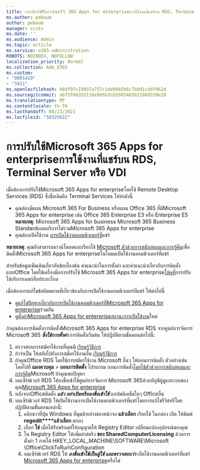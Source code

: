 ```yaml
---
title: การปรับใช้Microsoft 365 Apps for enterpriseการใช้งานที่แชร์บน RDS, Terminal Server หรือ VDI
ms.author: pebaum
author: pebaum
manager: scotv
ms.date: ''
ms.audience: Admin
ms.topic: article
ms.service: o365-administration
ROBOTS: NOINDEX, NOFOLLOW
localization_priority: Normal
ms.collection: Adm_O365
ms.custom:
- "9001419"
- "3411"
ms.openlocfilehash: b8df97c19937a757c1de9865b6c7b8d1cddfd62d
ms.sourcegitcommit: ab75f66355116e995b3cb5505465b31989339e28
ms.translationtype: MT
ms.contentlocale: th-TH
ms.lasthandoff: 08/13/2021
ms.locfileid: "58325622"
---
```

# <a name="deploying-microsoft-365-apps-for-enterprise-for-shared-use-on-rds-terminal-server-or-vdi"></a>การปรับใช้Microsoft 365 Apps for enterpriseการใช้งานที่แชร์บน RDS, Terminal Server หรือ VDI

เมื่อต้องการปรับใช้Microsoft 365 Apps for enterpriseโดยใช้ Remote Desktop Services (RDS) ซึ่งชื่อเดิมคือ Terminal Services ให้ทําดังนี้

- คุณต้องมีแผน Microsoft 365 For Business หรือแผน Office 365 ที่มีMicrosoft 365 Apps for enterprise เช่น Office 365 Enterprise E3 หรือ Enterprise E5
   **หมายเหตุ**: Microsoft 365 Apps for business Microsoft 365 Business Standardแผนบริการไม่รวมMicrosoft 365 Apps for enterprise
- คุณต้องเปิดใช้งาน [การเปิดใช้งานคอมพิวเตอร์ที่](https://docs.microsoft.com/DeployOffice/overview-shared-computer-activation)แชร์

**หมายเหตุ**: คุณยังสามารถดาวน์โหลดและเรียกใช้ [Microsoft ตัวช่วยการสนับสนุนและการกู้คืน](https://aka.ms/SaRA_OfficeSCA_M365Portal)เพื่อติดตั้งMicrosoft 365 Apps for enterpriseในโหมดเปิดใช้งานคอมพิวเตอร์ที่แชร์

สําหรับข้อมูลเพิ่มเติมเกี่ยวกับข้อเบื้องต้น คําแนะนําในการตั้งค่า และคําแนะนําเกี่ยวกับการติดตั้งแบบOffice โดยใช้เครื่องมือการปรับใช้ Microsoft 365 Apps for enterprise[ให้ดูที่](https://docs.microsoft.com/DeployOffice/deploy-microsoft-365-apps-remote-desktop-services)การปรับใช้บริการเดสก์ท็อประยะไกล

เมื่อต้องการแก้ไขข้อผิดพลาดที่เกี่ยวข้องกับการเปิดใช้งานคอมพิวเตอร์ที่แชร์ ให้ต่อไปนี้

- ดู[แก้ไขปัญหาเกี่ยวกับการเปิดใช้งานคอมพิวเตอร์ที่Microsoft 365 Apps for enterprise](https://docs.microsoft.com/DeployOffice/troubleshoot-shared-computer-activation)ร่วมกัน
- ดู[ตั้งค่าMicrosoft 365 Apps for enterpriseสถานะการเปิดใช้งาน](https://go.microsoft.com/fwlink/?linkid=2109218)ใหม่

ถ้าคุณต้องการติดตั้งการติดตั้งMicrosoft 365 Apps for enterprise RDS จากศูนย์การจัดการ Microsoft 365 ***ซึ่งใช้การตั้งค่า*** การติดตั้งเริ่มต้น ให้ปฏิบัติตามขั้นตอนต่อไปนี้:

1. ตรวจสอบการสมัครใช้งานที่คุณมี [เรียนรู้วิธีการ](https://docs.microsoft.com/microsoft-365/admin/admin-overview/what-subscription-do-i-have)
2. ถ้าจําเป็น ให้สลับไปยังการสมัครใช้งานอื่น [เรียนรู้วิธีการ](https://docs.microsoft.com/microsoft-365/commerce/subscriptions/switch-to-a-different-plan)
3. ถ้าคุณOffice RDS โดยใช้การสมัครใช้งาน Microsoft อื่นๆ ให้ถอนการติดตั้ง ตัวอย่างเช่น โดยไปที่ **แผงควบคุม**  >  **ถอนการติดตั้ง** โปรแกรม ถอนการติดตั้ง[โดยใช้ตัวช่วยการสนับสนุนและการกู้คืน](https://aka.ms/SARA-OfficeUninstall-Alchemy)Microsoft ถ้าคุณพบปัญหา
4. บนเซิร์ฟเวอร์ RDS ให้ลงชื่อเข้าใช้ศูนย์การจัดการ Microsoft 365ด้วยบัญชีผู้ดูแลระบบของคุณ[Microsoft 365 Apps for enterprise](https://portal.office.com/OLS/MySoftware.aspx)
5. หลังจากOfficeติดตั้ง ***แล้ว อย่าเปิดหรือลงชื่อเข้าใช้*** แอปพลิเคชันใดๆ Officeอื่น
6. บนเซิร์ฟเวอร์ RDS ให้เปิดใช้งานการเปิดใช้งานคอมพิวเตอร์ที่แชร์โดยการแก้ไขรีจิสทรีโดยปฏิบัติตามขั้นตอนเหล่านี้:
   1. คลิกขวาที่ปุ่ม Windows ที่มุมซ้ายล่างของหน้าจอ **แล้วเลือก** เรียกใช้ ในกล่อง เปิด ให้พิมพ์ **regedit****แล้วเลือก** ตกลง
   2. เลือก **ใช่** เมื่อได้รับพร้อมท์ให้อนุญาตให้ Registry Editor เปลี่ยนแปลงอุปกรณ์ของคุณ
   3. ใน Registry Editor ให้เพิ่มค่าสตริง **ของ SharedComputerLicensing** ด้วยการตั้งค่า 1 ภายใต้ HKEY_LOCAL_MACHINE\SOFTWARE\Microsoft \Office\ClickToRun\Configuration
   4. บนเซิร์ฟเวอร์ RDS ให้ ***ลงชื่อเข้าใช้เป็นผู้ใช้ และตรวจสอบว่า*** เปิดใช้งานคอมพิวเตอร์ที่แชร์ [Microsoft 365 Apps for enterprise](https://docs.microsoft.com/DeployOffice/troubleshoot-shared-computer-activation#verify-that-activation-for-microsoft-365-apps-succeeded)หรือไม่

